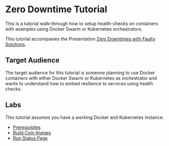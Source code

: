 # Zero Downtime Tutorial

This is a tutorial walk-through how to setup health-checks on containers with examples using Docker Swarm or Kubernetes orchestrators.

This tutorial accompanies the Presentation [Zero Downtimes with Faulty Solutions](https://speakerdeck.com/spiddy/zero-downtimes-with-faulty-solutions).

## Target Audience

The target audience for this tutorial is someone planning to use Docker containers with either Docker Swarm or Kubernetes as orchestrator and wants to understand how to embed resilience to services using health checks.

## Labs

This tutorial assumes you have a working Docker and Kubernetes instance.

* [Prerequisites](./docs/01-prerequisites.md)
* [Build Coin Images](./docs/02-build-coin-images.md)
* [Run Status Page](./docs/03-run-status-page.md)